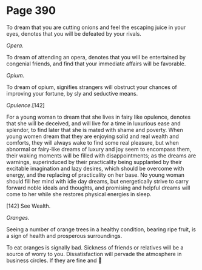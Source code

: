 # Page 390
To dream that you are cutting onions and feel the escaping juice in your eyes,
denotes that you will be defeated by your rivals.


_Opera_.


To dream of attending an opera, denotes that you will be entertained by
congenial friends, and find that your immediate affairs will be favorable.


_Opium_.


To dream of opium, signifies strangers will obstruct your chances
of improving your fortune, by sly and seductive means.


_Opulence_.[142]


For a young woman to dream that she lives in fairy like opulence,
denotes that she will be deceived, and will live for a time in luxurious
ease and splendor, to find later that she is mated with shame and poverty.
When young women dream that they are enjoying solid and real wealth
and comforts, they will always wake to find some real pleasure,
but when abnormal or fairy-like dreams of luxury and joy seem to
encompass them, their waking moments will be filled with disappointments;
as the dreams are warnings, superinduced by their practicality being
supplanted by their excitable imagination and lazy desires, which should
be overcome with energy, and the replacing of practicality on her base.
No young woman should fill her mind with idle day dreams,
but energetically strive to carry forward noble ideals and thoughts,
and promising and helpful dreams will come to her while she restores
physical energies in sleep.



[142] See Wealth.


_Oranges_.


Seeing a number of orange trees in a healthy condition, bearing ripe fruit,
is a sign of health and prosperous surroundings.


To eat oranges is signally bad. Sickness of friends or relatives
will be a source of worry to you. Dissatisfaction will pervade
the atmosphere in business circles. If they are fine and
